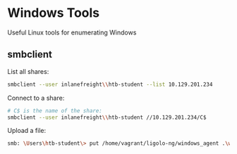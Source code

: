 # Windows Tools

Useful Linux tools for enumerating Windows

## smbclient

List all shares:
```sh
smbclient --user inlanefreight\\htb-student --list 10.129.201.234
```

Connect to a share:
```sh
# C$ is the name of the share: 
smbclient --user inlanefreight\\htb-student //10.129.201.234/C$
```

Upload a file:
```sh
smb: \Users\htb-student\> put /home/vagrant/ligolo-ng/windows_agent .\windows_agent
```
